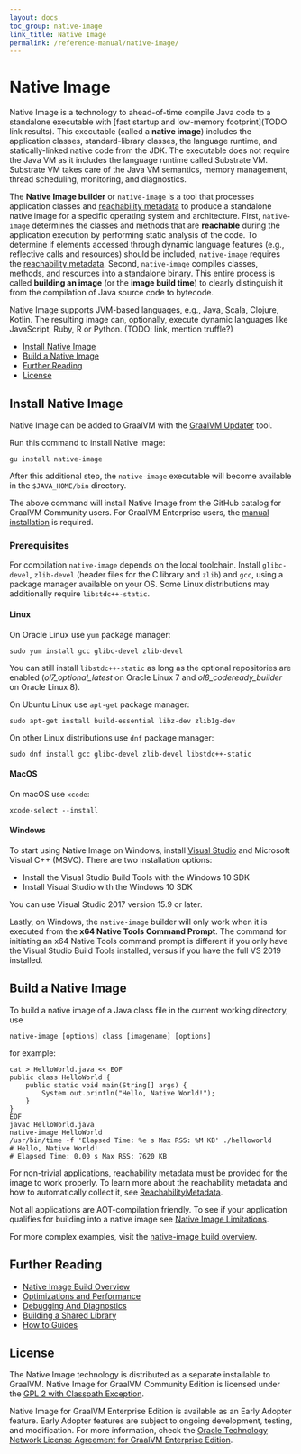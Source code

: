 ```yaml
---
layout: docs
toc_group: native-image
link_title: Native Image
permalink: /reference-manual/native-image/
---
```

# Native Image

Native Image is a technology to ahead-of-time compile Java code to a standalone executable with [fast startup and low-memory footprint](TODO link results).
This executable (called a **native image**) includes the application classes, standard-library classes, the language runtime, and statically-linked native code from the JDK.
The executable does not require the Java VM as it includes the language runtime called Substrate VM. Substrate VM takes care of the Java VM semantics, memory management, thread scheduling, monitoring, and diagnostics.

The **Native Image builder** or `native-image` is a tool that processes application classes and [reachability metadata]() to produce a standalone native image for a specific operating system and architecture.
First, `native-image` determines the classes and methods that are **reachable** during the application execution by performing static analysis of the code. To determine if elements accessed through dynamic language features (e.g., reflective calls and resources) should be included, `native-image` requires the [reachability metadata]().
Second, `native-image` compiles classes, methods, and resources into a standalone binary.
This entire process is called **building an image** (or the **image build time**) to clearly distinguish it from the compilation of Java source code to bytecode.

Native Image supports JVM-based languages, e.g., Java, Scala, Clojure, Kotlin.
The resulting image can, optionally, execute dynamic languages like JavaScript, Ruby, R or Python. (TODO: link, mention truffle?)

* [Install Native Image](#install-native-image)
* [Build a Native Image](#build-a-native-image)
* [Further Reading](#further-reading)
* [License](#license)

## Install Native Image

Native Image can be added to GraalVM with the [GraalVM Updater](../graalvm-updater.md) tool.

Run this command to install Native Image:
```shell
gu install native-image
```
After this additional step, the `native-image` executable will become available in
the `$JAVA_HOME/bin` directory.

The above command will install Native Image from the GitHub catalog for GraalVM Community users.
For GraalVM Enterprise users, the [manual installation](../graalvm-updater.md#manual-installation) is required.

### Prerequisites

For compilation `native-image` depends on the local toolchain. Install `glibc-devel`, `zlib-devel` (header files for the C library and `zlib`) and `gcc`, using a package manager available on your OS. Some Linux distributions may additionally require `libstdc++-static`.

#### Linux

On Oracle Linux use `yum` package manager:
```shell
sudo yum install gcc glibc-devel zlib-devel
```
You can still install `libstdc++-static` as long as the optional repositories are enabled (_ol7_optional_latest_ on Oracle Linux 7 and _ol8_codeready_builder_ on Oracle Linux 8).

On  Ubuntu Linux use `apt-get` package manager:
```shell
sudo apt-get install build-essential libz-dev zlib1g-dev
```
On other Linux distributions use `dnf` package manager:
```shell
sudo dnf install gcc glibc-devel zlib-devel libstdc++-static
```
#### MacOS

On macOS use `xcode`:
```shell
xcode-select --install
```

#### Windows

To start using Native Image on Windows, install [Visual Studio](https://visualstudio.microsoft.com/vs/) and Microsoft Visual C++ (MSVC).
There are two installation options:

* Install the Visual Studio Build Tools with the Windows 10 SDK
* Install Visual Studio with the Windows 10 SDK

You can use Visual Studio 2017 version 15.9 or later.

Lastly, on Windows, the `native-image` builder will only work when it is executed from the **x64 Native Tools Command Prompt**.
The command for initiating an x64 Native Tools command prompt is different if you only have the Visual Studio Build Tools installed, versus if you have the full VS 2019 installed.

## Build a Native Image

To build a native image of a Java class file in the current working directory, use
```shell
native-image [options] class [imagename] [options]
```

for example:

```shell
cat > HelloWorld.java << EOF
public class HelloWorld {
    public static void main(String[] args) {
        System.out.println("Hello, Native World!");
    }
}
EOF
javac HelloWorld.java
native-image HelloWorld
/usr/bin/time -f 'Elapsed Time: %e s Max RSS: %M KB' ./helloworld
# Hello, Native World!
# Elapsed Time: 0.00 s Max RSS: 7620 KB
```

For non-trivial applications, reachability metadata must be provided for the image to work properly.
To learn more about the reachability metadata and how to automatically collect it, see [ReachabilityMetadata](ReachabilityMetadata.md).

Not all applications are AOT-compilation friendly. To see if your application qualifies for building into a native image see [Native Image Limitations](Limitations.md).

For more complex examples, visit the [native-image build overview](BuildOverview.md).

## Further Reading

* [Native Image Build Overview](BuildOverview.md)
* [Optimizations and Performance](OptimizationsAndPerformance.md)
* [Debugging And Diagnostics](DebuggingAndDiagnostics.md)
* [Building a Shared Library](SharedLibrary.md)
* [How to Guides]()

## License

The Native Image technology is distributed as a separate installable to GraalVM.
Native Image for GraalVM Community Edition is licensed under the [GPL 2 with Classpath Exception](https://github.com/oracle/graal/blob/master/substratevm/LICENSE).

Native Image for GraalVM Enterprise Edition is available as an Early Adopter feature.
Early Adopter features are subject to ongoing development, testing, and modification.
For more information, check the [Oracle Technology Network License Agreement for GraalVM Enterprise Edition](https://www.oracle.com/downloads/licenses/graalvm-otn-license.html).
